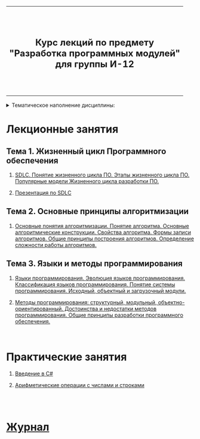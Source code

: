 <table style="width: 100%;">
  <tr>
    <td style="text-align: center; border: none; height: 15em;">
      <h2>
        Курс лекций по предмету <br/>
        "Разработка программных модулей" <br/>
        для группы И-12
      </h2>
    </td>
  </tr>
</table>

<div style="page-break-after: always;"></div>

<!-- всё, что выше - титульный лист -->
<!-- <h1>https://github.com/sgffsg/SMD</h1> -->

<details>

<summary>Тематическое наполнение дисциплины:</summary>

Здесь указывается список тем описанных в учебном плане:

* Тема 1.1.1 Жизненный цикл ПО
1. Понятие ЖЦ ПО. Этапы ЖЦ ПО.
2. Модели и методологии разработки ПО.

<br>

* Тема 1.1.2 Структурное программирование
1. Технология структурного программирования.
2. Инструментальные средства оформления и документирования алгоритмов программ
3. Оценка сложности алгоритма: классификация, классы алгоритмов, неразрешимые задачи
4. Оценка сложности алгоритмов сортировки.
5. Оценка сложности алгоритмов поиска.
6. Оценка сложности рекурсивных алгоритмов.
7. Оценка сложности эвристических алгоритмов.

<br>

* Тема 1.1.3 Объектно-ориентированное программирование
1. Основные принципы объектно-ориентированного программирования. Классы: основные понятия.
2. Перегрузка методов.
3. Операции класса.
4. Иерархия классов.
5. Синтаксис интерфейсов.
6. Интерфейсы и наследование.
7. Структуры.
8. Делегаты.
9. Регулярные выражения
10. Коллекции. Параметризованные классы.
11. Указатели
12. Операции со списками
13. Работа с классами.
14. Перегрузка методов.
15. Определение операций в классе.
16. Создание наследованных классов
17. Работа с объектами через интерфейсы.
18. Использование стандартных интерфейсов.
19. Работа с типом данных структура.
20. Коллекции. Параметризованные классы.
21. Использование регулярных выражений
22. Операции со списками.

<br>

* Тема 1.1.4 Паттерны проектирования
1. Назначение и виды паттернов.
2. Основные шаблоны.
3. Порождающие шаблоны.
4. Структурные шаблоны.
5. Поведенческие шаблоны.
6. Использование основных шаблонов.
7. Использование порождающих шаблонов.
8. Использование структурных шаблонов.
9. Использование поведенческих шаблонов.

<br>

* Тема 1.1.5 Событийно-управляемое программирование
1. Событийно-управляемое программирование
2. Элементы управления. Диалоговые окна. Обработчики событий.
3. Введение в графику
4. Разработка приложения с использованием текстовых компонентов
5. Разработка приложения с несколькими формами.
6. Разработка приложения с не визуальными компонентами.
7. Разработка игрового приложения.
8. Разработка приложения с анимацией.

<br>

* Тема 1.1.6 Оптимизация и рефакторинг кода
1. Методы оптимизации программного кода.
2. Цели и методы рефакторинга.
3. Оптимизация и рефакторинг кода.

<br>

* Тема 1.1.7 Разработка пользовательского интерфейса
1. Правила разработки интерфейсов пользователя.
2. Разработка интерфейса пользователя.

<br>

* Тема 1.1.8 Основы ADO.Net
1. Работа с базами данных
2. Доступ к данным
3. Создание таблицы, работа с записями.
4. Способы создания команд
5. Создание приложения с БД
6. Создание запросов к БД
7. Создание хранимых процедур

<br>

P.S. Не все темы указанные в плане будут изучаться в текущем семестре и идти по порядку
</details>

<!-- LECT -->
# Лекционные занятия

## Тема 1. Жизненный цикл Программного обеспечения

1. [SDLC. Понятие жизненного цикла ПО. Этапы жизненного цикла ПО. Популярные модели Жизненного цикла разработки ПО.](./articles/lections/lection1.md)

2. [Презентация по SDLC](./articles/lections/presentation_SDLC.md)


## Тема 2. Основные принципы алгоритмизации

1. [Основные понятия алгоритмизации. Понятие алгоритма. Основные алгоритмические конструкции. Свойства алгоритма. Формы записи алгоритмов. Общие принципы построения алгоритмов. Определение сложности работы алгоритмов.](./articles/lections/lection2.md)


## Тема 3. Языки и методы программирования 

1. [Языки программирования. Эволюция языков программирования. Классификация языков программирования. Понятие системы программирования. Исходный, объектный и загрузочный модули.](./articles/lections/lection3.md)

2. [Методы программирования: структурный, модульный, объектно-ориентированный. Достоинства и недостатки методов программирования. Общие принципы разработки программного обеспечения.](./articles/lections/lection4.md)


<!-- ## Тема 4. Языки и методы программирования  -->

<br>

<!-- PRACT -->
# Практические занятия

1. [Введение в C#]()

1. [Арифметические операции c числами и строками]()

<br>
<br>

<!-- LOG -->
# [Журнал](./articles/log.md)
